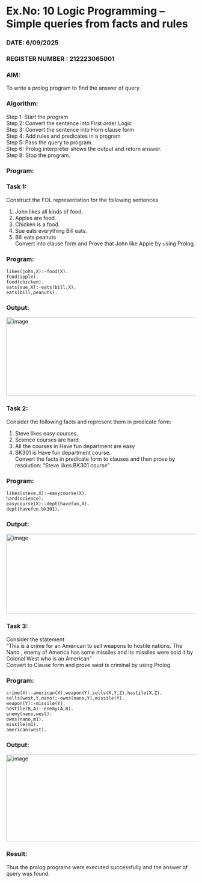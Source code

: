 # Ex.No: 10  Logic Programming –  Simple queries from facts and rules
### DATE: 6/09/2025                                                                            
### REGISTER NUMBER : 212223065001
### AIM: 
To write a prolog program to find the answer of query. 
###  Algorithm:
 Step 1: Start the program <br> 
 Step 2: Convert the sentence into First order Logic  <br> 
 Step 3:  Convert the sentence into Horn clause form  <br> 
 Step 4: Add rules and predicates in a program   <br> 
 Step 5:  Pass the query to program. <br> 
 Step 6: Prolog interpreter shows the output and return answer. <br> 
 Step 8:  Stop the program.
### Program:
### Task 1:
Construct the FOL representation for the following sentences <br> 
1.	John likes all kinds of food.  <br> 
2.	Apples are food.  <br> 
3.	Chicken is a food.  <br> 
4.	Sue eats everything Bill eats. <br> 
5.	 Bill eats peanuts  <br> 
   Convert into clause form and Prove that John like Apple by using Prolog. <br> 
### Program:
```
likes(john,X):-food(X).
food(apple).
food(chicken).
eats(sue,X):-eats(bill,X).
eats(bill,peanuts).
```

### Output:

<img width="971" height="209" alt="image" src="https://github.com/user-attachments/assets/4398250a-e2e3-4192-b914-644f4d30a86e" />


### Task 2:
Consider the following facts and represent them in predicate form: <br>              
1.	Steve likes easy courses. <br> 
2.	Science courses are hard. <br> 
3. All the courses in Have fun department are easy <br> 
4. BK301 is Have fun department course.<br> 
Convert the facts in predicate form to clauses and then prove by resolution: “Steve likes BK301 course”<br> 

### Program:

```
likes(steve,X):-easycourse(X).
hard(science).
easycourse(X):-dept(havefun,X).
dept(havefun,bk301).
```

### Output:

<img width="971" height="212" alt="image" src="https://github.com/user-attachments/assets/e9fb1971-8f97-4f18-ac6c-b1315dd36236" />


### Task 3:
Consider the statement <br> 
“This is a crime for an American to sell weapons to hostile nations. The Nano , enemy of America has some missiles and its missiles were sold it by Colonal West who is an American” <br> 
Convert to Clause form and prove west is criminal by using Prolog.<br> 
### Program:

```
crime(X):-american(X),weapon(Y),sells(X,Y,Z),hostile(X,Z).
sells(west,Y,nano):-owns(nano,Y),missile(Y).
weapon(Y):-missile(Y).
hostile(B,A):-enemy(A,B).
enemy(nano,west).
owns(nano,m1).
missile(m1).
american(west).
```

### Output:

<img width="956" height="231" alt="image" src="https://github.com/user-attachments/assets/a09ff1c1-9dba-4c21-b519-62ec74a5b888" />


### Result:
Thus the prolog programs were executed successfully and the answer of query was found.
